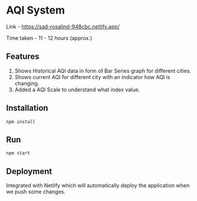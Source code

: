 # AQI System

Link - https://sad-rosalind-948cbc.netlify.app/

Time taken - 11 - 12 hours (approx.)

## Features

1. Shows Historical AQI data in form of Bar Series graph for different cities.
2. Shows current AQI for different city with an indicator how AQI is changing.
3. Added a AQI Scale to understand what index value.

## Installation

```npm install```

## Run

```npm start```

## Deployment

Integrated with Netlify which will automatically deploy the application when we push some changes.
